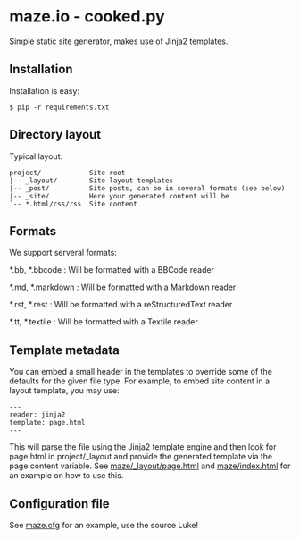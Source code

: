 maze.io - cooked.py
===================

Simple static site generator, makes use of Jinja2 templates.


Installation
------------

Installation is easy:

    $ pip -r requirements.txt


Directory layout
----------------

Typical layout:

    project/            Site root
    |-- _layout/        Site layout templates
    |-- _post/          Site posts, can be in several formats (see below)
    |-- _site/          Here your generated content will be
    `-- *.html/css/rss  Site content


Formats
-------

We support serveral formats:

*.bb, *.bbcode
:       Will be formatted with a BBCode reader

*.md, *.markdown
:       Will be formatted with a Markdown reader

*.rst, *.rest
:       Will be formatted with a reStructuredText reader

*.tt, *.textile
:       Will be formatted with a Textile reader


Template metadata
-----------------

You can embed a small header in the templates to override some of the defaults
for the given file type. For example, to embed site content in a layout
template, you may use:

    ---
    reader: jinja2
    template: page.html
    ---

This will parse the file using the Jinja2 template engine and then look for
page.html in project/_layout and provide the generated template via the
page.content variable. See
[maze/_layout/page.html](https://github.com/tehmaze/maze.io/blob/master/maze/_layout/page.html)
and
[maze/index.html](https://github.com/tehmaze/maze.io/blob/master/maze/index.html)
for an example on how to use this.


Configuration file
------------------

See [maze.cfg](https://github.com/tehmaze/maze.io/blob/master/maze.cfg) for an
example, use the source Luke!
